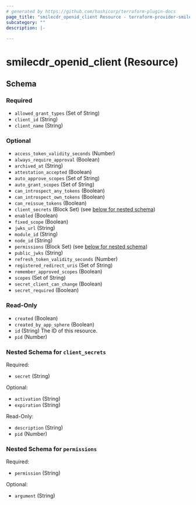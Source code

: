 ```yaml
---
# generated by https://github.com/hashicorp/terraform-plugin-docs
page_title: "smilecdr_openid_client Resource - terraform-provider-smilecdr"
subcategory: ""
description: |-
  
---
```


# smilecdr_openid_client (Resource)





<!-- schema generated by tfplugindocs -->
## Schema

### Required

- `allowed_grant_types` (Set of String)
- `client_id` (String)
- `client_name` (String)

### Optional

- `access_token_validity_seconds` (Number)
- `always_require_approval` (Boolean)
- `archived_at` (String)
- `attestation_accepted` (Boolean)
- `auto_approve_scopes` (Set of String)
- `auto_grant_scopes` (Set of String)
- `can_introspect_any_tokens` (Boolean)
- `can_introspect_own_tokens` (Boolean)
- `can_reissue_tokens` (Boolean)
- `client_secrets` (Block Set) (see [below for nested schema](#nestedblock--client_secrets))
- `enabled` (Boolean)
- `fixed_scope` (Boolean)
- `jwks_url` (String)
- `module_id` (String)
- `node_id` (String)
- `permissions` (Block Set) (see [below for nested schema](#nestedblock--permissions))
- `public_jwks` (String)
- `refresh_token_validity_seconds` (Number)
- `registered_redirect_uris` (Set of String)
- `remember_approved_scopes` (Boolean)
- `scopes` (Set of String)
- `secret_client_can_change` (Boolean)
- `secret_required` (Boolean)

### Read-Only

- `created` (Boolean)
- `created_by_app_sphere` (Boolean)
- `id` (String) The ID of this resource.
- `pid` (Number)

<a id="nestedblock--client_secrets"></a>
### Nested Schema for `client_secrets`

Required:

- `secret` (String)

Optional:

- `activation` (String)
- `expiration` (String)

Read-Only:

- `description` (String)
- `pid` (Number)


<a id="nestedblock--permissions"></a>
### Nested Schema for `permissions`

Required:

- `permission` (String)

Optional:

- `argument` (String)
